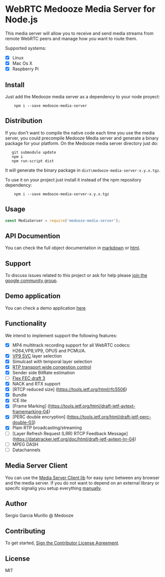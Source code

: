 # WebRTC Medooze Media Server for Node.js

This media server will allow you to receive and send media streams from remote WebRTC peers and manage how you want to route them. 

Supported systems:

 - [x] Linux
 - [x] Mac Os X
 - [x] Raspberry Pi

## Install
 
Just add the Medooze media server as a dependency to your node proyect:
```
    npm i --save medooze-media-server
```
## Distribution

If you don't want to compile the native code each time you use the media server, you could precompile Medooze Media server and generate a binary package for your platform. On the Medooze media server directory just do:

```
   git submodule update
   npm i
   npm run-script dist
```

It will generate the binary package in `dist\medooze-media-server-x.y.x.tgz`.

To use it on your project just install it instead of the npm repository dependency:

```
    npm i --save medooze-media-server-x.y.x.tgz
```

## Usage
```javascript
const MediaServer = require('medooze-media-server');
```
## API Documention
You can check the full object documentation in [markdown](api.md) or [html](https://medooze.github.io/media-server-node/).

## Support
To discuss issues related to this project or ask for help please [join the google community group](https://groups.google.com/forum/#!forum/medooze).

## Demo application
You can check a demo application [here](https://github.com/medooze/media-server-demo-node)

## Functionality
We intend to implement support the following features:

- [x] MP4 multitrack recording support for all WebRTC codecs: H264,VP8,VP9, OPUS and PCMU/A.
- [x] [VP9 SVC](https://tools.ietf.org/html/draft-ietf-payload-vp9-02) layer selection
- [x] Simulcast with temporal layer selection
- [x] [RTP transport wide congestion control](https://tools.ietf.org/html/draft-holmer-rmcat-transport-wide-cc-extensions-01)
- [x] Sender side BitRate estimation
- [ ] [Flex FEC draft 3](https://tools.ietf.org/html/draft-ietf-payload-flexible-fec-scheme-03)
- [x] NACK and RTX support
- [x] [RTCP reduced size] (https://tools.ietf.org/html/rfc5506)
- [x] Bundle
- [x] ICE lite
- [x] [Frame Marking] (https://tools.ietf.org/html/draft-ietf-avtext-framemarking-04)
- [x] [PERC double encryption] (https://tools.ietf.org/html/draft-ietf-perc-double-03)
- [x] Plain RTP broadcasting/streaming
- [ ] [Layer Refresh Request (LRR) RTCP Feedback Message] (https://datatracker.ietf.org/doc/html/draft-ietf-avtext-lrr-04)
- [ ] MPEG DASH
- [ ] Datachannels

## Media Server Client

You can use the [Media Server Client lib](https://github.com/medooze/media-server-client-js) for easy sync between any browser and the media server. If you do not want to depend on an external library or specifc signalig you setup everything [manually](manual.md).

## Author

Sergio Garcia Murillo @ Medooze 

## Contributing
To get started, [Sign the Contributor License Agreement](https://www.clahub.com/agreements/medooze/media-server-node").

## License
MIT
